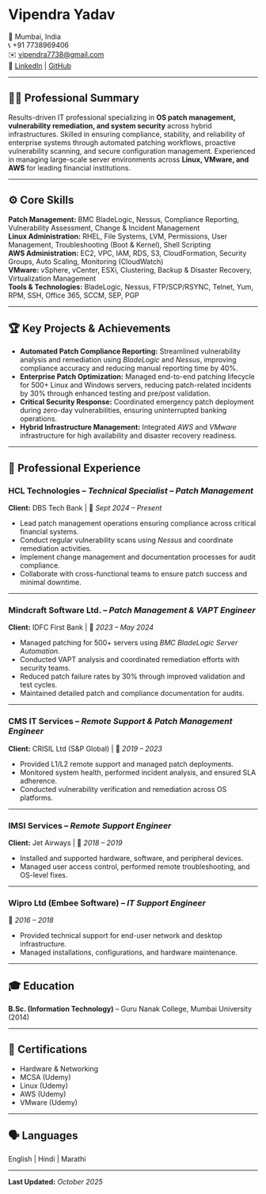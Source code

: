 # Vipendra Yadav  

📍 Mumbai, India  
📞 +91 7738969406  
✉️ [vipendra7738@gmail.com](mailto:vipendra7738@gmail.com)  
🔗 [LinkedIn](https://www.linkedin.com/in/vipendrayadav) | [GitHub](https://github.com/vipendrayadav)

---

## 🧑‍💻 Professional Summary  
Results-driven IT professional specializing in **OS patch management, vulnerability remediation, and system security** across hybrid infrastructures. Skilled in ensuring compliance, stability, and reliability of enterprise systems through automated patching workflows, proactive vulnerability scanning, and secure configuration management. Experienced in managing large-scale server environments across **Linux, VMware, and AWS** for leading financial institutions.

---

## ⚙️ Core Skills  
**Patch Management:** BMC BladeLogic, Nessus, Compliance Reporting, Vulnerability Assessment, Change & Incident Management  
**Linux Administration:** RHEL, File Systems, LVM, Permissions, User Management, Troubleshooting (Boot & Kernel), Shell Scripting  
**AWS Administration:** EC2, VPC, IAM, RDS, S3, CloudFormation, Security Groups, Auto Scaling, Monitoring (CloudWatch)  
**VMware:** vSphere, vCenter, ESXi, Clustering, Backup & Disaster Recovery, Virtualization Management  
**Tools & Technologies:** BladeLogic, Nessus, FTP/SCP/RSYNC, Telnet, Yum, RPM, SSH, Office 365, SCCM, SEP, PGP

---

## 🏆 Key Projects & Achievements  
- **Automated Patch Compliance Reporting:** Streamlined vulnerability analysis and remediation using *BladeLogic* and *Nessus*, improving compliance accuracy and reducing manual reporting time by 40%.  
- **Enterprise Patch Optimization:** Managed end-to-end patching lifecycle for 500+ Linux and Windows servers, reducing patch-related incidents by 30% through enhanced testing and pre/post validation.  
- **Critical Security Response:** Coordinated emergency patch deployment during zero-day vulnerabilities, ensuring uninterrupted banking operations.  
- **Hybrid Infrastructure Management:** Integrated *AWS* and *VMware* infrastructure for high availability and disaster recovery readiness.

---

## 💼 Professional Experience  

### **HCL Technologies** – *Technical Specialist – Patch Management*  
**Client:** DBS Tech Bank | 📅 *Sept 2024 – Present*  
- Lead patch management operations ensuring compliance across critical financial systems.  
- Conduct regular vulnerability scans using *Nessus* and coordinate remediation activities.  
- Implement change management and documentation processes for audit compliance.  
- Collaborate with cross-functional teams to ensure patch success and minimal downtime.

---

### **Mindcraft Software Ltd.** – *Patch Management & VAPT Engineer*  
**Client:** IDFC First Bank | 📅 *2023 – May 2024*  
- Managed patching for 500+ servers using *BMC BladeLogic Server Automation*.  
- Conducted VAPT analysis and coordinated remediation efforts with security teams.  
- Reduced patch failure rates by 30% through improved validation and test cycles.  
- Maintained detailed patch and compliance documentation for audits.

---

### **CMS IT Services** – *Remote Support & Patch Management Engineer*  
**Client:** CRISIL Ltd (S&P Global) | 📅 *2019 – 2023*  
- Provided L1/L2 remote support and managed patch deployments.  
- Monitored system health, performed incident analysis, and ensured SLA adherence.  
- Conducted vulnerability verification and remediation across OS platforms.

---

### **IMSI Services** – *Remote Support Engineer*  
**Client:** Jet Airways | 📅 *2018 – 2019*  
- Installed and supported hardware, software, and peripheral devices.  
- Managed user access control, performed remote troubleshooting, and OS-level fixes.

---

### **Wipro Ltd (Embee Software)** – *IT Support Engineer*  
📅 *2016 – 2018*  
- Provided technical support for end-user network and desktop infrastructure.  
- Managed installations, configurations, and hardware maintenance.

---

## 🎓 Education  
**B.Sc. (Information Technology)** – Guru Nanak College, Mumbai University (2014)

---

## 🧾 Certifications  
- Hardware & Networking  
- MCSA (Udemy)  
- Linux (Udemy)  
- AWS (Udemy)  
- VMware (Udemy)

---

## 🗣️ Languages  
English | Hindi | Marathi  

---

**Last Updated:** *October 2025*
